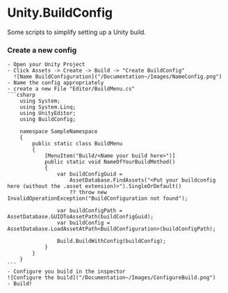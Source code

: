# Unity.BuildConfig
Some scripts to simplify setting up a Unity build.

### Create a new config
    - Open your Unity Project
    - Click Assets -> Create -> Build -> "Create BuildConfig"
      ![Name BuildConfiguration]("/Documentation~/Images/NameConfig.png")
    - Name the config appropriately
    - create a new File "Editor/BuildMenu.cs"
    ```csharp
        using System;
        using System.Linq;
        using UnityEditor;
        using BuildConfig;
    
        namespace SampleNamespace
        {
            public static class BuildMenu
            {
                [MenuItem("Build/<Name your build here>")]
                public static void NameOfYourBuildMethod()
                {
                    var buildConfigGuid =
                        AssetDatabase.FindAssets("<Put your buildconfig here (without the .asset extension)>").SingleOrDefault()
                        ?? throw new InvalidOperationException("BuildConfiguration not found");
        
                    var buildConfigPath = AssetDatabase.GUIDToAssetPath(buildConfigGuid);
                    var buildConfig = AssetDatabase.LoadAssetAtPath<BuildConfiguration>(buildConfigPath);
        
                    Build.BuildWithConfig(buildConfig);
                }
            }
        }
    ```
    - Configure you build in the inspector
    ![Configure the build]("/Documentation~/Images/ConfigureBuild.png")
    - Build!